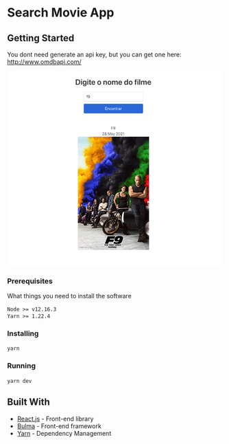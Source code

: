 # Search Movie App

## Getting Started

You dont need generate an api key, but you can get one here: http://www.omdbapi.com/

![Image](/public/movie.png)

### Prerequisites

What things you need to install the software

```
Node >= v12.16.3
Yarn >= 1.22.4
```

### Installing
```
yarn
```

### Running
```
yarn dev
```

## Built With

* [React.js](https://github.com/facebook/react) - Front-end library
* [Bulma](https://bulma.io/) - Front-end framework
* [Yarn](https://yarnpkg.com/) - Dependency Management
